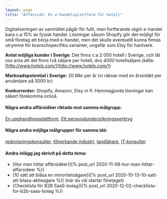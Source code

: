 ```yaml
---
layout: page
title: "Affärsidé: En e-handelsplattform för hotell"
---
```

Digitaliseringen av samhället pågår för fullt, men fortfarande utgör e-handel bara c:a 15% av fysisk handel. Lösningar såsom Shopify gör det möjligt för små företag att börja med e-handel, men det skulle eventuellt kunna finnas utrymme för branschspecifika varianter, ungefär som Etsy för hantverk.

**Antal möjliga kunder i Sverige:** Det finns c:a 2 000 hotell i Sverige, och låt oss anta att det finns två säljare per hotell, dvs *4000* hotellsäljare.(källa: [http://www.hotels.com/](http://www.hotels.com/))

**Marknadspotential i Sverige:** 20 Mkr per år (vi räknar med en årsintäkt per användare på 5000 kr)

**Konkurrenter:** Shopify, Amazon, Etsy m fl. Hemmagjorda lösningar kan säkert förekomma också.

#### Några andra affärsidéer riktade mot samma målgrupp:
[En upphandlingsplattform](/affarsideer/en-upphandlingsplattform-for-hotell/), [Ett personalundersökningsverktyg](/affarsideer/ett-personalundersokningsverktyg-for-hotell/)


#### Några andra möjliga målgrupper för samma idé:
[redovisningskonsulter](/affarsideer/en-e-handelsplattform-for-redovisningskonsulter/), [tillverkande industri](/affarsideer/en-e-handelsplattform-for-tillverkande-industri/), [tandläkare](/affarsideer/en-e-handelsplattform-for-tandlakare/), [IT-konsulter](/affarsideer/en-e-handelsplattform-for-it-konsulter/)

#### Andra inlägg jag skrivit på detta tema:
- [Hur man hittar affärsidéer]({% post_url 2020-11-08-hur-man-hittar-affarsideer %})
- [10 sätt att blåsa en minoritetsägare]({% post_url 2020-10-13-10-satt-att-blasa-aktieagare %}) (när du väl startar företaget)
- [Checklista för B2B SaaS-bolag]({% post_url 2020-12-02-checklista-for-b2b-saas-bolag %})

